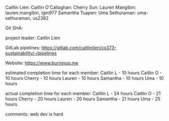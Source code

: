 Caitlin Lien:
Caitlin O'Callaghan:
Cherry Sun:
Lauren Mangibin: lauren.mangibin, lgm977
Samantha Tuapen:
Uma Sethuraman: uma-sethuraman, us2382

Git SHA: 

project leader: Caitlin Lien

GitLab pipelines: https://gitlab.com/caitlinlien/cs373-sustainability/-/pipelines

Website: https://www.burninup.me

estimated completion time for each member: 
Caitlin L - 10 hours
Caitlin O - 10 hours
Cherry - 10 hours
Lauren - 10 hours
Samantha - 10 hours
Uma - 10 hours

actual completion time for each member:
Caitlin L - 24 hours
Caitlin O - 21 hours
Cherry - 20 hours
Lauren - 20 hours
Samantha - 21 hours
Uma - 25 hours

comments: web dev is hard